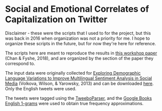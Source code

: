 # Social and Emotional Correlates of Capitalization on Twitter
Disclaimer - these were the scripts that I used to for the project, but this was back in 2016 when organization was not a priority for me. I hope to organize these scripts in the future, but for now they're here for reference.

The scripts here are meant to reproduce the results in [this workshop paper](http://www.aclweb.org/anthology/W18-1102) (Chan & Fyshe, 2018), and are organized by the section of the paper they correspond to.

The input data were originally collected for [Exploring Demographic Language Variations to Improve Multilingual Sentiment Analysis in Social Media](https://www.cs.jhu.edu/~svitlana/papers/VWY-emnlp2013.pdf) (Volkova, Wilson, & Yarowsky, 2013) and can be downloaded [here](https://www.cs.jhu.edu/~svitlana/data/data_emnlp2013.tar.gz). Only the English tweets were used.

The tweets were tagged using the [TweeboParser](https://github.com/ikekonglp/TweeboParser), and the [Google Books English 1-grams](http://storage.googleapis.com/books/ngrams/books/datasetsv2.html) were used to obtain true frequency approximations. 
